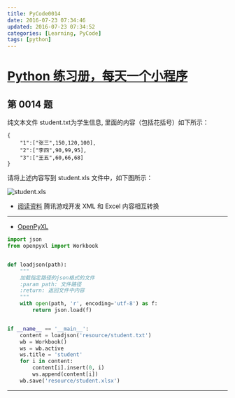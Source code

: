```yaml
---
title: PyCode0014
date: 2016-07-23 07:34:46
updated: 2016-07-23 07:34:52
categories: [Learning, PyCode]
tags: [python]
---
```


# [Python 练习册，每天一个小程序](https://github.com/xiaofeig/show-me-the-code)

## 第 0014 题


纯文本文件 student.txt为学生信息, 里面的内容（包括花括号）如下所示：


    {
        "1":["张三",150,120,100],
        "2":["李四",90,99,95],
        "3":["王五",60,66,68]
    }


请将上述内容写到 student.xls 文件中，如下图所示：

<!-- more -->

![student.xls](http://i.imgur.com/nPDlpme.jpg)


- [阅读资料](http://www.cnblogs.com/skynet/archive/2013/05/06/3063245.html) 腾讯游戏开发 XML 和 Excel 内容相互转换


------------


- [OpenPyXL](http://openpyxl.readthedocs.io/en/default/index.html)


```python
import json
from openpyxl import Workbook


def loadjson(path):
    """
    加载指定路径的json格式的文件
    :param path: 文件路径
    :return: 返回文件中内容
    """
    with open(path, 'r', encoding='utf-8') as f:
        return json.load(f)


if __name__ == '__main__':
    content = loadjson('resource/student.txt')
    wb = Workbook()
    ws = wb.active
    ws.title = 'student'
    for i in content:
        content[i].insert(0, i)
        ws.append(content[i])
    wb.save('resource/student.xlsx')
```


------------
